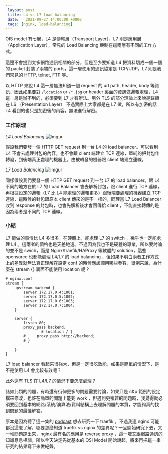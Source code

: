 ```yaml
---
 layout: post
 title: L4 vs L7 load balancing
 date:   2021-09-27 14:00:00 +0800
 tags: [nginx, load-balancing]
---
```

OIS model 有七層，L4 是傳輸層（Transport Layer），L7 則是應用層（Application Layer），常見的 Load Balancing 機制在這兩層有不同的工作方式。

這邊不會提到太多網路通訊相關的部分，但是至少要知道 L4 把資料切成一個一個的 packet 封裝了兩端的 ports，這一層使用的通訊協定是 TCP/UDP。L7 則是我們常見的 HTTP, telnet, FTP 等。

以 HTTP 來說 L4 這一層無法知道一個 request 的 url path, header, body 等資訊，因此如果要對 `/location` or    `/*.jpg`  or header 裏面的資訊做邏輯處理，L4 這一層是辦不到的，必須要到 L7 才有辦法。另外 TLS 的部分理論上來說是歸類在 L6 （Presentation Layer） 不過實際上大家都是在 L7 做，所以有加密的話 L4 看到的也只是加密後的內容，無法進行解密。

### 工作原理

*L4 Load Balancing*
![Imgur](https://i.imgur.com/h5IhRmN.png)

假設我們要發一個 HTTP GET request 到一台 L4  的 load balancer。可以看到 L4 不會去處理封包的內容，也不會跟 client 端建立 TCP 連線，單純的把封包作轉發，到後端真正處理的機器上，由被轉發的機器跟 client 端建立連線。

*L7 Load Balancing*
![Imgur](https://i.imgur.com/MUwM1U0.png)

同樣假設我們要發一個 HTTP GET request 到一台 L7  的 load balancer。跟 L4 不同的地方在於 L7 的 Load Balancer 會去解析封包，跟 client 進行 TCP 連線，再根據設定的邏輯（L7 比 L4 能處理的邏輯更多）跟後端要處理的機器建立 TCP 連線，這時候的封包跟原本 client 傳來的是不一樣的，同理當 L7 Load Balancer 收到 response 的封包時，也會先解析後才會回傳給 client ，不能直接轉傳的是因為兩者是不同的 TCP 連線。

### 小結

L7 能做的事情比 L4 多很多，在硬體上，能處理 L7 的 switch ，幾乎也一定能處理 L4 。這兩者的價格也是天差地遠。不過因為我也不是硬體的專業，所以要討論的並不是 swich，而是 Nginx/traefik/HAProxy 等軟體的 solution，這些 opensorce 也都能處理 L4/L7 的 load balancing ，但如果不明白兩者工作方式上的差異就無法真正理解在設定 conf 的時候應該調用哪些參數，舉例來說，為什麼在 stream {} 裏面不能使用 location 呢？

```
# nginx.conf
stream {
    upstream backend {
        server 172.17.0.4:1001;
        server 172.17.0.5:1002;
        server 172.17.0.6:1003;
        server 172.17.0.7:1004;
    }

    server {
        listen 80;
        proxy_pass backend;
				# location / {
        #     proxy_pass http://backend;
        # }
 
    }
}
```

L7 load balancer 看起來很強大，但是一定很吃效能，如果是簡單的情況下，是不是使用 L4 會比較有效呢？

此外還有 TLS 在 L4/L7 的情況下要怎麼處理？

諸如此類的問題，有時還有衍伸更多的問題需要討論，如果只是 c&p 範例的設定檔來修改，也許在簡單的問題上能夠 work ，但遇到更複雜的問題時，我覺得就必須要回到基本的網路/系統/演算法/資料結構上去理解問題的本質，才能夠真的找到問題的最佳解答。

原本是因為聽了這一集的 [podcast](https://changelog.com/shipit/19) 想去研究一下 traefik ，不過我連 nginx 可能都沒這麼了解，哪要怎麼知道 traefik vs nginx 的差異呢？一旦開始研究下去，又一堆問題跑出來，nginx 最有名的應用是 reverse proxy ，這一塊又跟網路通訊的知識息息相關，所以今天決定先從基本的 OSI Model 開始說起，將來再把這一串研究的結果寫下來做紀錄。